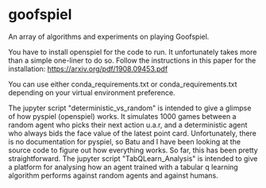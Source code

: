 # goofspiel
An array of algorithms and experiments on playing Goofspiel.

You have to install openspiel for the code to run. It unfortunately takes more than a simple one-liner to do so.
Follow the instructions in this paper for the installation: https://arxiv.org/pdf/1908.09453.pdf

You can use either conda_requirements.txt or conda_requirements.txt depending on your virtual environment preference.

The jupyter script "deterministic_vs_random" is intended to give a glimpse of how pyspiel (openspiel) works. It simulates 1000 games between a
random agent who picks their next action u.a.r, and a deterministic agent who always bids the face value of the latest
point card. Unfortunately, there is no documentation for pyspiel, so Batu and I have been looking at the source code to figure out how everything works. So far, this has been pretty straightforward.
The jupyter script "TabQLearn_Analysis" is intended to give a platform for analysing how an agent trained with a tabular q learning algorithm performs against random agents and against humans.
